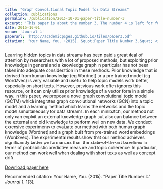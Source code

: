 ```yaml
---
title: "Graph Convolutional Topic Model for Data Streams"
collection: publications
permalink: /publication/2015-10-01-paper-title-number-3
excerpt: 'This paper is about the number 3. The number 4 is left for future work.'
date: 2015-10-01
venue: 'Journal 1'
paperurl: 'http://academicpages.github.io/files/paper3.pdf'
citation: 'Your Name, You. (2015). &quot;Paper Title Number 3.&quot; <i>Journal 1</i>. 1(3).'
---
```

Learning hidden topics in data streams has been paid a great deal of attention by researchers with a lot of proposed methods, but exploiting prior knowledge in general and a knowledge graph in particular has not been taken into adequate consideration in these methods. Prior knowledge that is derived from human knowledge (eg Wordnet) or a pre-trained model (eg Word2vec) is very valuable and useful to help topic models work better, especially on short texts. However, previous work often ignores this resource, or it can only utilize prior knowledge of a vector form in a simple way. In this paper, we propose a novel graph convolutional topic model (GCTM) which integrates graph convolutional networks (GCN) into a topic model and a learning method which learns the networks and the topic model simultaneously for data streams. In each minibatch, our method not only can exploit an external knowledge graph but also can balance between the external and old knowledge to perform well on new data. We conduct extensive experiments to evaluate our method with both human graph knowledge (Wordnet) and a graph built from pre-trained word embeddings (Word2vec). The experimental results show that our method achieves significantly better performances than the state-of-the-art baselines in terms of probabilistic predictive measure and topic coherence. In particular, our method can work well when dealing with short texts as well as concept drift.

[Download paper here](http://academicpages.github.io/files/paper3.pdf)

Recommended citation: Your Name, You. (2015). "Paper Title Number 3." <i>Journal 1</i>. 1(3).